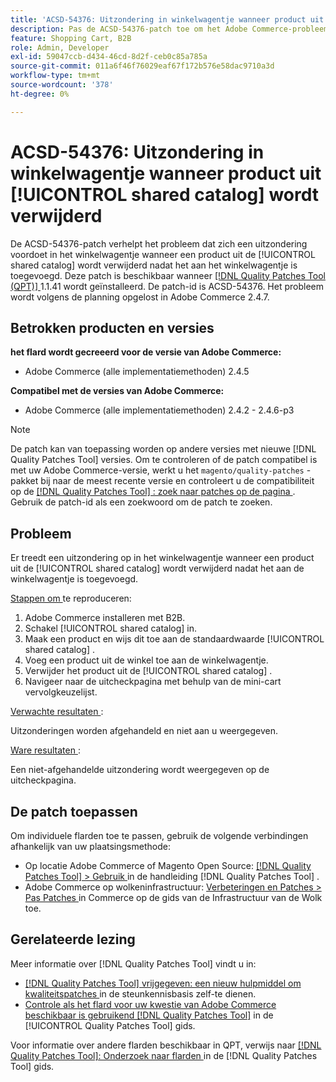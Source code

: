 ```yaml
---
title: 'ACSD-54376: Uitzondering in winkelwagentje wanneer product uit [!UICONTROL shared catalog] wordt verwijderd'
description: Pas de ACSD-54376-patch toe om het Adobe Commerce-probleem op te lossen, waarbij een uitzondering optreedt in het winkelwagentje wanneer een product uit de [!UICONTROL shared catalog] wordt verwijderd nadat het aan het winkelwagentje is toegevoegd.
feature: Shopping Cart, B2B
role: Admin, Developer
exl-id: 59047ccb-d434-46cd-8d2f-ceb0c85a785a
source-git-commit: 011a6f46f76029eaf67f172b576e58dac9710a3d
workflow-type: tm+mt
source-wordcount: '378'
ht-degree: 0%

---
```


# ACSD-54376: Uitzondering in winkelwagentje wanneer product uit [!UICONTROL shared catalog] wordt verwijderd

De ACSD-54376-patch verhelpt het probleem dat zich een uitzondering voordoet in het winkelwagentje wanneer een product uit de [!UICONTROL shared catalog] wordt verwijderd nadat het aan het winkelwagentje is toegevoegd. Deze patch is beschikbaar wanneer [[!DNL Quality Patches Tool (QPT)] ](https://experienceleague.adobe.com/en/docs/commerce-operations/tools/quality-patches-tool/quality-patches-tool-to-self-serve-quality-patches) 1.1.41 wordt geïnstalleerd. De patch-id is ACSD-54376. Het probleem wordt volgens de planning opgelost in Adobe Commerce 2.4.7.

## Betrokken producten en versies

**het flard wordt gecreeerd voor de versie van Adobe Commerce:**

* Adobe Commerce (alle implementatiemethoden) 2.4.5

**Compatibel met de versies van Adobe Commerce:**

* Adobe Commerce (alle implementatiemethoden) 2.4.2 - 2.4.6-p3

>[!NOTE]
>
>De patch kan van toepassing worden op andere versies met nieuwe [!DNL Quality Patches Tool] versies. Om te controleren of de patch compatibel is met uw Adobe Commerce-versie, werkt u het `magento/quality-patches` -pakket bij naar de meest recente versie en controleert u de compatibiliteit op de [[!DNL Quality Patches Tool] : zoek naar patches op de pagina ](https://experienceleague.adobe.com/tools/commerce-quality-patches/index.html) . Gebruik de patch-id als een zoekwoord om de patch te zoeken.

## Probleem

Er treedt een uitzondering op in het winkelwagentje wanneer een product uit de [!UICONTROL shared catalog] wordt verwijderd nadat het aan de winkelwagentje is toegevoegd.

<u> Stappen om </u> te reproduceren:

1. Adobe Commerce installeren met B2B.
1. Schakel [!UICONTROL shared catalog] in.
1. Maak een product en wijs dit toe aan de standaardwaarde [!UICONTROL shared catalog] .
1. Voeg een product uit de winkel toe aan de winkelwagentje.
1. Verwijder het product uit de [!UICONTROL shared catalog] .
1. Navigeer naar de uitcheckpagina met behulp van de mini-cart vervolgkeuzelijst.

<u> Verwachte resultaten </u>:

Uitzonderingen worden afgehandeld en niet aan u weergegeven.

<u> Ware resultaten </u>:

Een niet-afgehandelde uitzondering wordt weergegeven op de uitcheckpagina.

## De patch toepassen

Om individuele flarden toe te passen, gebruik de volgende verbindingen afhankelijk van uw plaatsingsmethode:

* Op locatie Adobe Commerce of Magento Open Source: [[!DNL Quality Patches Tool] > Gebruik ](/help/tools/quality-patches-tool/usage.md) in de handleiding [!DNL Quality Patches Tool] .
* Adobe Commerce op wolkeninfrastructuur: [ Verbeteringen en Patches > Pas Patches ](https://experienceleague.adobe.com/docs/commerce-cloud-service/user-guide/develop/upgrade/apply-patches.html) in Commerce op de gids van de Infrastructuur van de Wolk toe.

## Gerelateerde lezing

Meer informatie over [!DNL Quality Patches Tool] vindt u in:

* [[!DNL Quality Patches Tool]  vrijgegeven: een nieuw hulpmiddel om kwaliteitspatches ](https://experienceleague.adobe.com/en/docs/commerce-operations/tools/quality-patches-tool/quality-patches-tool-to-self-serve-quality-patches) in de steunkennisbasis zelf-te dienen.
* [ Controle als het flard voor uw kwestie van Adobe Commerce beschikbaar is gebruikend  [!DNL Quality Patches Tool]](/help/tools/quality-patches-tool/patches-available-in-qpt/check-patch-for-magento-issue-with-magento-quality-patches.md) in de [!UICONTROL Quality Patches Tool] gids.


Voor informatie over andere flarden beschikbaar in QPT, verwijs naar [[!DNL Quality Patches Tool]: Onderzoek naar flarden ](https://experienceleague.adobe.com/tools/commerce-quality-patches/index.html) in de [!DNL Quality Patches Tool] gids.
